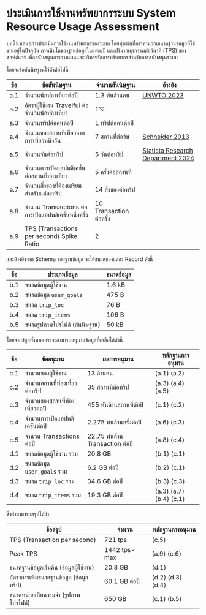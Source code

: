 # ประเมินการใช้งานทรัพยากรระบบ System Resource Usage Assessment

บทนี้นำเสนอการประเมินการใช้งานทรัพยากรของระบบ โดยมุ่งเน้นที่การคำนวณขนาดฐานข้อมูลที่ใช้งานอยู่ในปัจจุบัน การเติบโตของฐานข้อมูลในแต่ละปี และปริมาณธุรกรรมต่อวินาที (TPS) ของซอฟต์แวร์ เพื่อสนับสนุนการวางแผนและบริหารจัดการทรัพยากรสำหรับการสนับสนุนระบบ

โดยจะข้อสันนิษฐานไว้ดังต่อไปนี้

| ข้อ | ข้อสันนิษฐาน                                        | จำนวนสันนิษฐาน          | อ้างอิง                                                                                                                          |
| --- | --------------------------------------------------- | ----------------------- | -------------------------------------------------------------------------------------------------------------------------------- |
| a.1 | จำนวนนักท่องเที่ยวต่อปี                             | 1.3 พันล้านคน           | [UNWTO 2023](https://www.unwto.org/tourism-data/global-and-regional-tourism-performance)                                         |
| a.2 | อัตราผู้ใช้งาน Travelful ต่อจำนวนนักท่องเที่ยว      | 1%                      |                                                                                                                                  |
| a.3 | จำนวนทริปต่อคนต่อปี                                 | 1 ทริปต่อคนต่อปี        |                                                                                                                                  |
| a.4 | จำนวนของสถานที่เที่ยวจากการเที่ยวหนึ่งวัน           | 7 สถานที่ต่อวัน         | [Schneider 2013](https://www.researchgate.net/publication/236666207_Unravelling_daily_human_mobility_motifs)                     |
| a.5 | จำนวนวันต่อทริป                                     | 5 วันต่อทริป            | [Statista Research Department 2024](https://www.statista.com/statistics/1472338/average-stay-leisure-trips-worldwide-by-market/) |
| a.6 | จำนวนการเปิดแอปพลิเคชั่นต่อสถานที่ท่องเที่ยว        | 5 ครั้งต่อสถานที่       |                                                                                                                                  |
| a.7 | จำนวนสิ่งของที่ต้องเตรียมสำหรับแต่ละทริป            | 14 สิ่งของต่อทริป       |                                                                                                                                  |
| a.8 | จำนวน Transactions ต่อการเปิดแอปพลิเคชั่นหนึ่งครั้ง | 10 Transaction ต่อครั้ง |                                                                                                                                  |
| a.9 | TPS (Transactions per second) Spike Ratio           | 2                       |                                                                                                                                  |

และอ้างอิงจาก Schema ของฐานข้อมูล จะได้ขนาดของแต่ละ Record ดังนี้

| ข้อ | ประเภทข้อมูล                  | ขนาดข้อมูล |
| --- | ----------------------------- | ---------- |
| b.1 | ขนาดข้อมูลผู้ใช้งาน           | 1.6 kB     |
| b.2 | ขนาดข้อมูล `user_goals`       | 475 B      |
| b.3 | ขนาด `trip_loc`               | 76 B       |
| b.4 | ขนาด `trip_items`             | 106 B      |
| b.5 | ขนาดรูปภาพโปรไฟล์ (สันนิษฐาน) | 50 kB      |

โดยจากข้อูลทั้งหมด เราจะสามารถอนุมานข้อมูลที่เหลือได้ดังนี้

| ข้อ | ข้ออนุมาน                      | ผลการอนุมาน                     | หลักฐานการอนุมาน        |
| --- | ------------------------------ | ------------------------------- | ----------------------- |
| c.1 | จำนวนของผู้ใช้งาน              | 13 ล้านคน                       | (a.1) (a.2)             |
| c.2 | จำนวนสถานที่ท่องเที่ยวต่อทริป  | 35 สถานที่ต่อทริป               | (a.3) (a.4) (a.5)       |
| c.3 | จำนวนของสถานที่ท่องเที่ยวต่อปี | 455 พันล้านสถานที่ต่อปี         | (c.1) (c.2)             |
| c.4 | จำนวนการเปิดแอปพลิเคชั่นต่อปี  | 2.275 พันล้านครั้งต่อปี         | (a.6) (c.3)             |
| c.5 | จำนวน Transactions ต่อปี       | 22.75 พันล้าน Transaction ต่อปี | (a.8) (c.4)             |
| d.1 | ขนาดข้อมูลผู้ใช้งาน รวม        | 20.8 GB                         | (b.1) (c.1)             |
| d.2 | ขนาดข้อมูล `user_goals` รวม    | 6.2 GB ต่อปี                    | (b.2) (c.1)             |
| d.3 | ขนาด `trip_loc` รวม            | 34.6 GB ต่อปี                   | (b.3) (c.3)             |
| d.4 | ขนาด `trip_items` รวม          | 19.3 GB ต่อปี                   | (a.3) (a.7) (b.4) (c.1) |

ซึ่งจำสามารถสรุปได้ว่า

| ข้อสรุป                                 | จำนวน         | หลักฐานการอนุมาน  |
| --------------------------------------- | ------------- | ----------------- |
| TPS (Transaction per second)            | 721 tps       | (c.5)             |
| Peak TPS                                | 1442 tps-max  | (a.9) (c.6)       |
| ขนาดฐานข้อมูลเริ่มต้น (ข้อมูลผู้ใช้งาน) | 20.8 GB       | (d.1)             |
| อัตราการเพิ่มขนาดฐานข้อมูล (ข้อมูลทริป) | 60.1 GB ต่อปี | (d.2) (d.3) (d.4) |
| ขนาดหน่วยเก็บความจำ (รูปภาพโปรไฟล์)     | 650 GB        | (c.1) (b.5)       |
